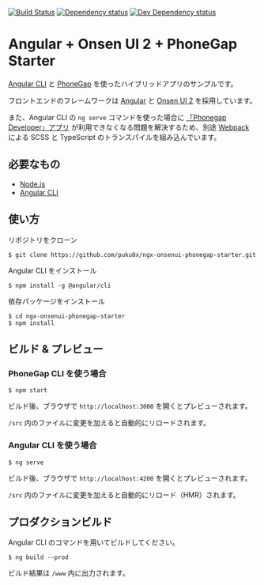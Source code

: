 [![Build Status][travis-ci-image]][travis-ci-url]
[![Dependency status][david-dm-image]][david-dm-url]
[![Dev Dependency status][david-dm-dev-image]][david-dm-dev-url]
# Angular + Onsen UI 2 + PhoneGap Starter

[Angular CLI](https://cli.angular.io/) と [PhoneGap](http://phonegap.com/) を使ったハイブリッドアプリのサンプルです。

フロントエンドのフレームワークは [Angular](https://angular.io/) と [Onsen UI 2](https://onsen.io/) を採用しています。

また、Angular CLI の `ng serve` コマンドを使った場合に [「Phonegap Developer」アプリ](http://docs.phonegap.com/getting-started/2-install-mobile-app/) が利用できなくなる問題を解決するため、別途 [Webpack](https://webpack.github.io/) による SCSS と TypeScript のトランスパイルを組み込んでいます。

## 必要なもの
- [Node.js](https://nodejs.org/)
- [Angular CLI](https://cli.angular.io/)

## 使い方

リポジトリをクローン
```
$ git clone https://github.com/puku0x/ngx-onsenui-phonegap-starter.git
```

Angular CLI をインストール
```
$ npm install -g @angular/cli
```

依存パッケージをインストール
```
$ cd ngx-onsenui-phonegap-starter
$ npm install
```

## ビルド & プレビュー

### PhoneGap CLI を使う場合
```
$ npm start
```

ビルド後、ブラウザで `http://localhost:3000` を開くとプレビューされます。

`/src` 内のファイルに変更を加えると自動的にリロードされます。

### Angular CLI を使う場合
```
$ ng serve
```

ビルド後、ブラウザで `http://localhost:4200` を開くとプレビューされます。

`/src` 内のファイルに変更を加えると自動的にリロード（HMR）されます。


## プロダクションビルド

Angular CLI のコマンドを用いてビルドしてください。
```
$ ng build --prod
```

ビルド結果は `/www` 内に出力されます。

[travis-ci-url]: http://travis-ci.org/puku0x/ngx-onsenui-phonegap-starter
[travis-ci-image]: https://travis-ci.org/puku0x/ngx-onsenui-phonegap-starter.svg?branch=master
[david-dm-url]:https://david-dm.org/puku0x/ngx-onsenui-phonegap-starter
[david-dm-image]:https://david-dm.org/puku0x/ngx-onsenui-phonegap-starter.svg
[david-dm-dev-url]:https://david-dm.org/puku0x/ngx-onsenui-phonegap-starter?type=dev
[david-dm-dev-image]:https://david-dm.org/puku0x/ngx-onsenui-phonegap-starter/dev-status.svg
